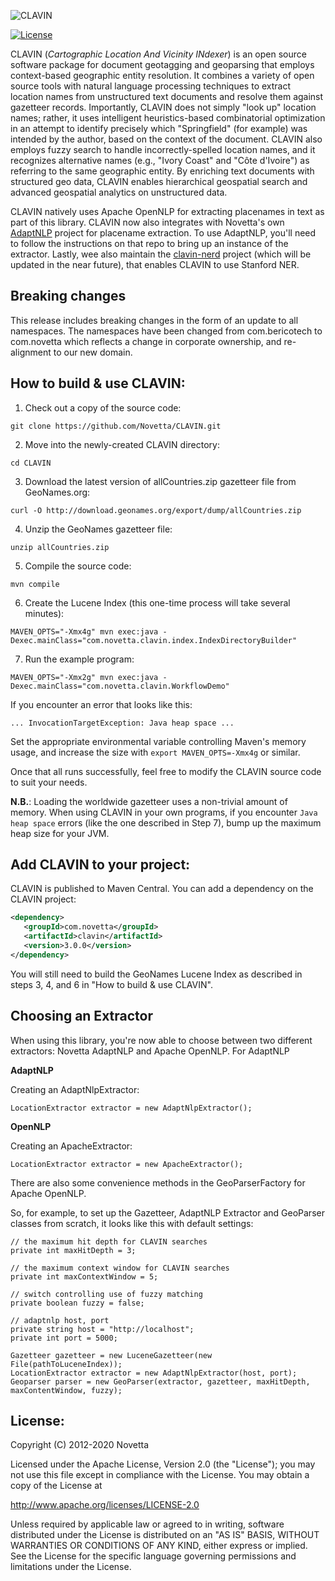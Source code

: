 ![CLAVIN](https://github.com/Novetta/CLAVIN/blob/develop/img/clavinLogo.png?raw=true)

[![License](https://img.shields.io/badge/License-Apache%202.0-blue.svg)](https://opensource.org/licenses/Apache-2.0)


CLAVIN (*Cartographic Location And Vicinity INdexer*) is an open source software package for document geotagging and geoparsing that employs context-based geographic entity resolution. It combines a variety of open source tools with natural language processing techniques to extract location names from unstructured text documents and resolve them against gazetteer records. Importantly, CLAVIN does not simply "look up" location names; rather, it uses intelligent heuristics-based combinatorial optimization in an attempt to identify precisely which "Springfield" (for example) was intended by the author, based on the context of the document. CLAVIN also employs fuzzy search to handle incorrectly-spelled location names, and it recognizes alternative names (e.g., "Ivory Coast" and "Côte d'Ivoire") as referring to the same geographic entity. By enriching text documents with structured geo data, CLAVIN enables hierarchical geospatial search and advanced geospatial analytics on unstructured data.

CLAVIN natively uses Apache OpenNLP for extracting placenames in text as part of this library. CLAVIN now also integrates with Novetta's own [AdaptNLP](https://github.com/Novetta/adaptnlp) project for placename extraction. To use AdaptNLP, you'll need to follow the instructions on that repo to bring up an instance of the extractor. Lastly, wee also maintain the [clavin-nerd](https://github.com/novetta/clavin-nerd) project (which will be updated in the near future), that enables CLAVIN to use Stanford NER.

## Breaking changes

This release includes breaking changes in the form of an update to all namespaces.  The namespaces have been changed from com.bericotech to com.novetta which reflects a change in corporate ownership, and re-alignment to our new domain.   

## How to build & use CLAVIN:

1. Check out a copy of the source code:

```
git clone https://github.com/Novetta/CLAVIN.git
```

2. Move into the newly-created CLAVIN directory:

```	
cd CLAVIN
```

3. Download the latest version of allCountries.zip gazetteer file from GeoNames.org:

```
curl -O http://download.geonames.org/export/dump/allCountries.zip
```

4. Unzip the GeoNames gazetteer file:

```
unzip allCountries.zip
```

5. Compile the source code:

```
mvn compile
```

6. Create the Lucene Index (this one-time process will take several minutes):

```
MAVEN_OPTS="-Xmx4g" mvn exec:java -Dexec.mainClass="com.novetta.clavin.index.IndexDirectoryBuilder"
```

7. Run the example program:

```
MAVEN_OPTS="-Xmx2g" mvn exec:java -Dexec.mainClass="com.novetta.clavin.WorkflowDemo"
```
	
If you encounter an error that looks like this:

```
... InvocationTargetException: Java heap space ...
```
	
Set the appropriate environmental variable controlling Maven's memory usage, and increase the size with `export MAVEN_OPTS=-Xmx4g` or similar.

Once that all runs successfully, feel free to modify the CLAVIN source code to suit your needs.

**N.B.**: Loading the worldwide gazetteer uses a non-trivial amount of memory. When using CLAVIN in your own programs, if you encounter `Java heap space` errors (like the one described in Step 7), bump up the maximum heap size for your JVM.

## Add CLAVIN to your project:

CLAVIN is published to Maven Central. You can add a dependency on the CLAVIN project:

```xml
<dependency>
   <groupId>com.novetta</groupId>
   <artifactId>clavin</artifactId>
   <version>3.0.0</version>
</dependency>
```

You will still need to build the GeoNames Lucene Index as described in steps 3, 4, and 6 in "How to build & use CLAVIN".


## Choosing an Extractor

When using this library, you're now able to choose between two different extractors: Novetta AdaptNLP and Apache OpenNLP. For AdaptNLP

**AdaptNLP**

Creating an AdaptNlpExtractor: 

```
LocationExtractor extractor = new AdaptNlpExtractor();
```

**OpenNLP**

Creating an ApacheExtractor: 

```
LocationExtractor extractor = new ApacheExtractor();
```

There are also some convenience methods in the GeoParserFactory for Apache OpenNLP. 

So, for example, to set up the Gazetteer, AdaptNLP Extractor and GeoParser classes from scratch, it looks like this with default settings:   

```
// the maximum hit depth for CLAVIN searches
private int maxHitDepth = 3;

// the maximum context window for CLAVIN searches
private int maxContextWindow = 5;

// switch controlling use of fuzzy matching
private boolean fuzzy = false;

// adaptnlp host, port
private string host = "http://localhost";
private int port = 5000;

Gazetteer gazetteer = new LuceneGazetteer(new File(pathToLuceneIndex));
LocationExtractor extractor = new AdaptNlpExtractor(host, port);
Geoparser parser = new GeoParser(extractor, gazetteer, maxHitDepth, maxContentWindow, fuzzy);

```


## License:

Copyright (C) 2012-2020 Novetta

Licensed under the Apache License, Version 2.0 (the "License");
you may not use this file except in compliance with the License.
You may obtain a copy of the License at

   http://www.apache.org/licenses/LICENSE-2.0

Unless required by applicable law or agreed to in writing, software
distributed under the License is distributed on an "AS IS" BASIS,
WITHOUT WARRANTIES OR CONDITIONS OF ANY KIND, either express or implied.
See the License for the specific language governing permissions and
limitations under the License.
